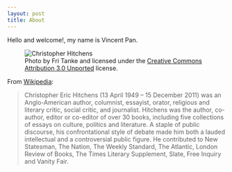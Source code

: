 ```yaml
---
layout: post
title: About
---
```


Hello and welcome!, my name is Vincent Pan. 

<figure>
  <img alt="Christopher Hitchens" src="https://upload.wikimedia.org/wikipedia/commons/6/63/Christopher_Hitchens_2008-04-24_001.jpg" />
  <figcaption>
    Photo by Fri Tanke and licensed under the <a href="https://creativecommons.org/licenses/by/3.0/deed.en">Creative Commons Attribution 3.0 Unported</a> license.
  </figcaption>
</figure>

From [Wikipedia](https://en.wikipedia.org/wiki/Christopher_Hitchens):

>Christopher Eric Hitchens (13 April 1949 – 15 December 2011) was an Anglo-American author, columnist, essayist, orator, religious and literary critic, social critic, and journalist. Hitchens was the author, co-author, editor or co-editor of over 30 books, including five collections of essays on culture, politics and literature. A staple of public discourse, his confrontational style of debate made him both a lauded intellectual and a controversial public figure. He contributed to New Statesman, The Nation, The Weekly Standard, The Atlantic, London Review of Books, The Times Literary Supplement, Slate, Free Inquiry and Vanity Fair.